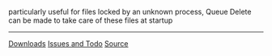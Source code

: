 particularly useful for files locked by an unknown process, Queue Delete can be made to take care of these files at startup
> 
---

[Downloads](http://code.google.com/p/yoiang/downloads/list?q=label:QueueDelete)
[Issues and Todo](http://code.google.com/p/yoiang/issues/list?q=label:QueueDelete)
[Source](http://code.google.com/p/yoiang/source/browse)